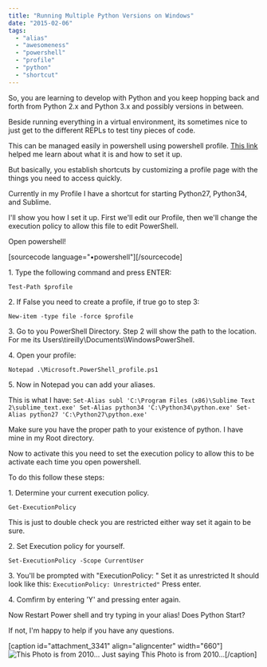 ```yaml
---
title: "Running Multiple Python Versions on Windows"
date: "2015-02-06"
tags: 
  - "alias"
  - "awesomeness"
  - "powershell"
  - "profile"
  - "python"
  - "shortcut"
---
```


So, you are learning to develop with Python and you keep hopping back and forth from Python 2.x and Python 3.x and possibly versions in between.

Beside running everything in a virtual environment, its sometimes nice to just get to the different REPLs to test tiny pieces of code.

This can be managed easily in powershell using powershell profile. [This link](http://www.howtogeek.com/126469/how-to-create-a-powershell-profile/ "Thanks Think Geek!") helped me learn about what it is and how to set it up.

But basically, you establish shortcuts by customizing a profile page with the things you need to access quickly.

Currently in my Profile I have a shortcut for starting Python27, Python34, and Sublime.

I'll show you how I set it up. First we'll edit our Profile, then we'll change the execution policy to allow this file to edit PowerShell.

Open powershell!

\[sourcecode language="•powershell"\]\[/sourcecode\]

1\. Type the following command and press ENTER:

`Test-Path $profile`

2\. If False you need to create a profile, if true go to step 3:

`New-item -type file -force $profile`

3\. Go to you PowerShell Directory. Step 2 will show the path to the location. For me its Users\\tireilly\\Documents\\WindowsPowerShell.

4\. Open your profile:

`Notepad .\Microsoft.PowerShell_profile.ps1`

5\. Now in Notepad you can add your aliases.

This is what I have: `Set-Alias subl 'C:\Program Files (x86)\Sublime Text 2\sublime_text.exe' Set-Alias python34 'C:\Python34\python.exe' Set-Alias python27 'C:\Python27\python.exe'`

Make sure you have the proper path to your existence of python. I have mine in my Root directory.

Now to activate this you need to set the execution policy to allow this to be activate each time you open powershell.

To do this follow these steps:

1\. Determine your current execution policy.

`Get-ExecutionPolicy`

This is just to double check you are restricted either way set it again to be sure.

2\. Set Execution policy for yourself.

`Set-ExecutionPolicy -Scope CurrentUser`

3\. You'll be prompted with "ExecutionPolicy: " Set it as unrestricted It should look like this: `ExecutionPolicy: Unrestricted"` Press enter.

4\. Comfirm by entering 'Y' and pressing enter again.

Now Restart Power shell and try typing in your alias! Does Python Start?

If not, I'm happy to help if you have any questions.

\[caption id="attachment\_3341" align="aligncenter" width="660"\]![This Photo is from 2010... Just saying](images/IMAG0179-1024x683.jpg) This Photo is from 2010...\[/caption\]

